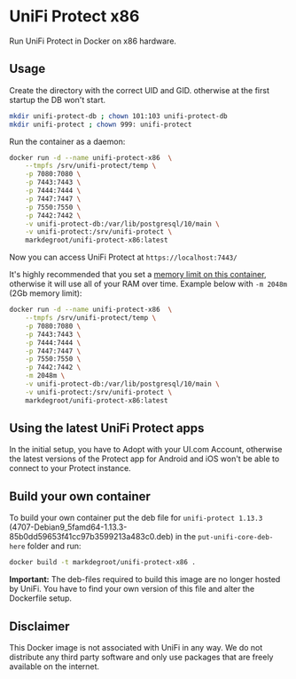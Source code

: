 # UniFi Protect x86

Run UniFi Protect in Docker on x86 hardware.

## Usage

Create the directory with the correct UID and GID. otherwise at the first startup the DB won't start.
```bash
mkdir unifi-protect-db ; chown 101:103 unifi-protect-db
mkdir unifi-protect ; chown 999: unifi-protect
```

Run the container as a daemon:

```bash
docker run -d --name unifi-protect-x86  \
    --tmpfs /srv/unifi-protect/temp \
    -p 7080:7080 \
    -p 7443:7443 \
    -p 7444:7444 \
    -p 7447:7447 \
    -p 7550:7550 \
    -p 7442:7442 \
    -v unifi-protect-db:/var/lib/postgresql/10/main \
    -v unifi-protect:/srv/unifi-protect \
    markdegroot/unifi-protect-x86:latest
```

Now you can access UniFi Protect at `https://localhost:7443/`

It's highly recommended that you set a [memory limit on this container](https://docs.docker.com/config/containers/resource_constraints/#limit-a-containers-access-to-memory), otherwise it will use all of your RAM over time. Example below with `-m 2048m` (2Gb memory limit):

```bash
docker run -d --name unifi-protect-x86  \
    --tmpfs /srv/unifi-protect/temp \
    -p 7080:7080 \
    -p 7443:7443 \
    -p 7444:7444 \
    -p 7447:7447 \
    -p 7550:7550 \
    -p 7442:7442 \
    -m 2048m \
    -v unifi-protect-db:/var/lib/postgresql/10/main \
    -v unifi-protect:/srv/unifi-protect \
    markdegroot/unifi-protect-x86:latest
```

## Using the latest UniFi Protect apps
In the initial setup, you have to Adopt with your UI<span>.</span>com Account, otherwise the latest versions of the Protect app for Android and iOS won't be able to connect to your Protect instance.

## Build your own container
To build your own container put the deb file for `unifi-protect 1.13.3` (4707-Debian9_5famd64-1.13.3-85b0dd59653f41cc97b3599213a483c0.deb) in the `put-unifi-core-deb-here` folder and run:
```bash
docker build -t markdegroot/unifi-protect-x86 .
```
**Important:** The deb-files required to build this image are no longer hosted by UniFi. You have to find your own version of this file and alter the Dockerfile setup.

## Disclaimer

This Docker image is not associated with UniFi in any way. We do not distribute any third party software and only use packages that are freely available on the internet.
